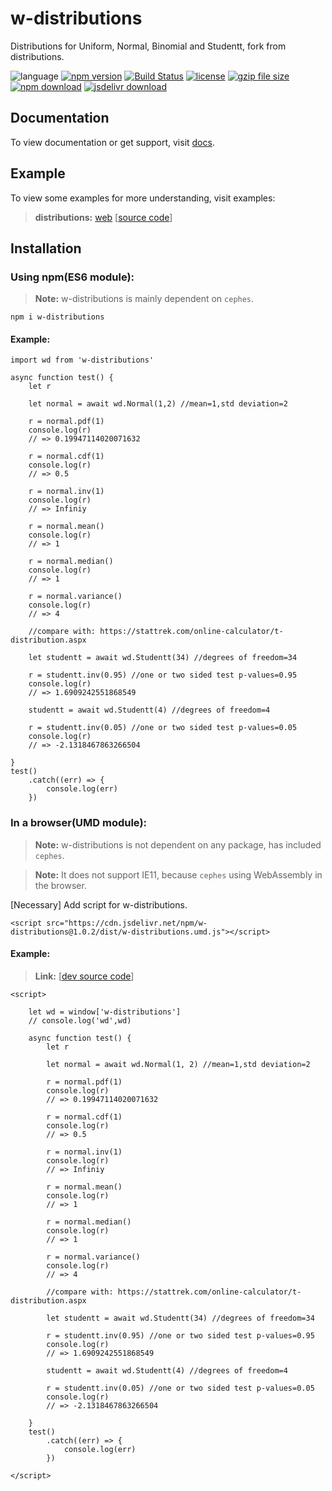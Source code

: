 # w-distributions
Distributions for Uniform, Normal, Binomial and Studentt, fork from distributions.

![language](https://img.shields.io/badge/language-JavaScript-orange.svg) 
[![npm version](http://img.shields.io/npm/v/w-distributions.svg?style=flat)](https://npmjs.org/package/w-distributions) 
[![Build Status](https://travis-ci.org/yuda-lyu/w-distributions.svg?branch=master)](https://travis-ci.org/yuda-lyu/w-distributions) 
[![license](https://img.shields.io/npm/l/w-distributions.svg?style=flat)](https://npmjs.org/package/w-distributions) 
[![gzip file size](http://img.badgesize.io/yuda-lyu/w-distributions/master/dist/w-distributions.umd.js.svg?compression=gzip)](https://github.com/yuda-lyu/w-distributions)
[![npm download](https://img.shields.io/npm/dt/w-distributions.svg)](https://npmjs.org/package/w-distributions) 
[![jsdelivr download](https://img.shields.io/jsdelivr/npm/hm/w-distributions.svg)](https://www.jsdelivr.com/package/npm/w-distributions)

## Documentation
To view documentation or get support, visit [docs](https://yuda-lyu.github.io/w-distributions/global.html).

## Example
To view some examples for more understanding, visit examples:

> **distributions:** [web](https://yuda-lyu.github.io/w-distributions/examples/web.html) [[source code](https://github.com/yuda-lyu/w-distributions/blob/master/docs/examples/web.html)]

## Installation
### Using npm(ES6 module):
> **Note:** w-distributions is mainly dependent on `cephes`.
```alias
npm i w-distributions
```

#### Example:
```alias
import wd from 'w-distributions'

async function test() {
    let r

    let normal = await wd.Normal(1,2) //mean=1,std deviation=2

    r = normal.pdf(1)
    console.log(r)
    // => 0.19947114020071632

    r = normal.cdf(1)
    console.log(r)
    // => 0.5

    r = normal.inv(1)
    console.log(r)
    // => Infiniy

    r = normal.mean()
    console.log(r)
    // => 1

    r = normal.median()
    console.log(r)
    // => 1

    r = normal.variance()
    console.log(r)
    // => 4

    //compare with: https://stattrek.com/online-calculator/t-distribution.aspx

    let studentt = await wd.Studentt(34) //degrees of freedom=34

    r = studentt.inv(0.95) //one or two sided test p-values=0.95
    console.log(r)
    // => 1.6909242551868549

    studentt = await wd.Studentt(4) //degrees of freedom=4

    r = studentt.inv(0.05) //one or two sided test p-values=0.05
    console.log(r)
    // => -2.1318467863266504

}
test()
    .catch((err) => {
        console.log(err)
    })
```

### In a browser(UMD module):
> **Note:** w-distributions is not dependent on any package, has included `cephes`.

> **Note:** It does not support IE11, because `cephes` using WebAssembly in the browser.

[Necessary] Add script for w-distributions.
```alias
<script src="https://cdn.jsdelivr.net/npm/w-distributions@1.0.2/dist/w-distributions.umd.js"></script>
```

#### Example:
> **Link:** [[dev source code](https://github.com/yuda-lyu/w-distributions/blob/master/web.html)]
```alias
<script>

    let wd = window['w-distributions']
    // console.log('wd',wd)

    async function test() {
        let r

        let normal = await wd.Normal(1, 2) //mean=1,std deviation=2

        r = normal.pdf(1)
        console.log(r)
        // => 0.19947114020071632

        r = normal.cdf(1)
        console.log(r)
        // => 0.5

        r = normal.inv(1)
        console.log(r)
        // => Infiniy

        r = normal.mean()
        console.log(r)
        // => 1

        r = normal.median()
        console.log(r)
        // => 1

        r = normal.variance()
        console.log(r)
        // => 4

        //compare with: https://stattrek.com/online-calculator/t-distribution.aspx

        let studentt = await wd.Studentt(34) //degrees of freedom=34

        r = studentt.inv(0.95) //one or two sided test p-values=0.95
        console.log(r)
        // => 1.6909242551868549

        studentt = await wd.Studentt(4) //degrees of freedom=4

        r = studentt.inv(0.05) //one or two sided test p-values=0.05
        console.log(r)
        // => -2.1318467863266504

    }
    test()
        .catch((err) => {
            console.log(err)
        })

</script>
```